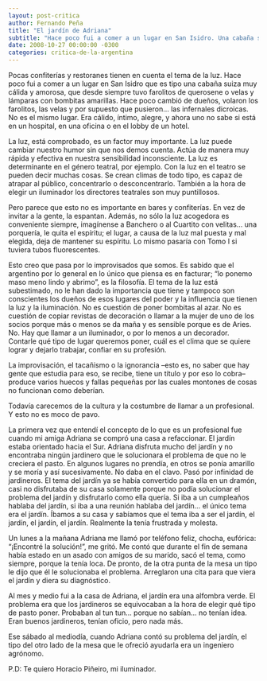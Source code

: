 ```yaml
---
layout: post-critica
author: Fernando Peña
title: "El jardín de Adriana"
subtitle: "Hace poco fui a comer a un lugar en San Isidro. Una cabaña suiza muy cálida y amorosa. Pero cambió de dueños, y ya no es el mismo lugar."
date: 2008-10-27 00:00:00 -0300
categories: critica-de-la-argentina
---
```

Pocas confiterías y restoranes tienen en cuenta el tema de la luz. Hace poco fui a comer a un lugar en San Isidro que es tipo una cabaña suiza muy cálida y amorosa, que desde siempre tuvo farolitos de querosene o velas y lámparas con bombitas amarillas. Hace poco cambió de dueños, volaron los farolitos, las velas y por supuesto que pusieron… las infernales dicroicas. No es el mismo lugar. Era cálido, íntimo, alegre, y ahora uno no sabe si está en un hospital, en una oficina o en el lobby de un hotel.

La luz, está comprobado, es un factor muy importante. La luz puede cambiar nuestro humor sin que nos demos cuenta. Actúa de manera muy rápida y efectiva en nuestra sensibilidad inconsciente. La luz es determinante en el género teatral, por ejemplo. Con la luz en el teatro se pueden decir muchas cosas. Se crean climas de todo tipo, es capaz de atrapar al público, concentrarlo o desconcentrarlo. También a la hora de elegir un iluminador los directores teatrales son muy puntillosos.

Pero parece que esto no es importante en bares y confiterías. En vez de invitar a la gente, la espantan. Además, no sólo la luz acogedora es conveniente siempre, imagínense a Banchero o al Cuartito con velitas… una porquería, le quita el espíritu; el lugar, a causa de la luz mal puesta y mal elegida, deja de mantener su espíritu. Lo mismo pasaría con Tomo I si tuviera tubos fluorescentes.

Esto creo que pasa por lo improvisados que somos. Es sabido que el argentino por lo general en lo único que piensa es en facturar; “lo ponemo maso meno lindo y abrimo”, es la filosofía. El tema de la luz está subestimado, no le han dado la importancia que tiene y tampoco son conscientes los dueños de esos lugares del poder y la influencia que tienen la luz y la iluminación. No es cuestión de poner bombitas al azar. No es cuestión de copiar revistas de decoración o llamar a la mujer de uno de los socios porque más o menos se da maña y es sensible porque es de Aries. No. Hay que llamar a un iluminador, o por lo menos a un decorador. Contarle qué tipo de lugar queremos poner, cuál es el clima que se quiere lograr y dejarlo trabajar, confiar en su profesión.

La improvisación, el tacañismo o la ignorancia –esto es, no saber que hay gente que estudia para eso, se recibe, tiene un título y por eso lo cobra– produce varios huecos y fallas pequeñas por las cuales montones de cosas no funcionan como deberían.

Todavía carecemos de la cultura y la costumbre de llamar a un profesional. Y esto no es moco de pavo.

La primera vez que entendí el concepto de lo que es un profesional fue cuando mi amiga Adriana se compró una casa a refaccionar. El jardín estaba orientado hacia el Sur. Adriana disfruta mucho del jardín y no encontraba ningún jardinero que le solucionara el problema de que no le creciera el pasto. En algunos lugares no prendía, en otros se ponía amarillo y se moría y así sucesivamente. No daba en el clavo. Pasó por infinidad de jardineros. El tema del jardín ya se había convertido para ella en un dramón, casi no disfrutaba de su casa solamente porque no podía solucionar el problema del jardín y disfrutarlo como ella quería. Si iba a un cumpleaños hablaba del jardín, si iba a una reunión hablaba del jardín… el único tema era el jardín. Íbamos a su casa y sabíamos que el tema iba a ser el jardín, el jardín, el jardín, el jardín. Realmente la tenía frustrada y molesta.

Un lunes a la mañana Adriana me llamó por teléfono feliz, chocha, eufórica: “¡Encontré la solución!”, me gritó. Me contó que durante el fin de semana había estado en un asado con amigos de su marido, sacó el tema, como siempre, porque la tenía loca. De pronto, de la otra punta de la mesa un tipo le dijo que él le solucionaba el problema. Arreglaron una cita para que viera el jardín y diera su diagnóstico.

Al mes y medio fui a la casa de Adriana, el jardín era una alfombra verde. El problema era que los jardineros se equivocaban a la hora de elegir qué tipo de pasto poner. Probaban al tun tun… porque no sabían… no tenían idea. Eran buenos jardineros, tenían oficio, pero nada más.

Ese sábado al mediodía, cuando Adriana contó su problema del jardín, el tipo del otro lado de la mesa que le ofreció ayudarla era un ingeniero agrónomo.

P.D: Te quiero Horacio Piñeiro, mi iluminador.
